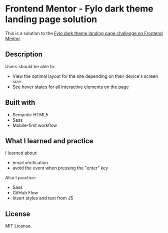 # Frontend Mentor - Fylo dark theme landing page solution

This is a solution to the [Fylo dark theme landing page challenge on Frontend Mentor](https://www.frontendmentor.io/challenges/fylo-dark-theme-landing-page-5ca5f2d21e82137ec91a50fd).

## Description

Users should be able to:

- View the optimal layout for the site depending on their device's screen size
- See hover states for all interactive elements on the page

## Built with

- Semantic HTML5
- Sass
- Mobile-first workflow

## What I learned and practice

I learned about: 
- email verification
- avoid the event when pressing the "enter" key

Also I practice:
- Sass
- GitHub Flow
- Insert styles and text from JS

## License
MIT License.